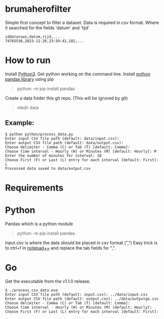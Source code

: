 # brumaherofilter
Simple first concept to filter a dataset.
Data is required in csv format. Where it searched for the fields 'datum' and 'tijd'
```
iddatarows,datum,tijd,...
74765536,2023-12-20,23:59:41,102,...
```

# How to run
Install [Python3](https://www.python.org/downloads/).
Get python working on the command line.
Install [python pandas library](https://pandas.pydata.org/) using pip
> python -m pip install pandas

Create a data folder this git repo. (This will be ignored by git)

> mkdir data

## Example:
```
$ python python/process_data.py
Enter input CSV file path (default: data/input.csv):
Enter output CSV file path (default: data/output.csv):
Choose delimiter - Comma (C) or Tab (T) [default: Comma]:
Choose time interval - Hourly (H) or Minutes (M) [default: Hourly]: M
Enter the number of minutes for interval: 10
Choose First (F) or Last (L) entry for each interval [default: First]: L
Processed data saved to data/output.csv
```

# Requirements
# Python

Pandas which is a python module
> python -m pip install pandas

input.csv is where the data should be placed in csv format (",")
Easy trick is to ctrl+f in [notepad++](https://notepad-plus-plus.org/downloads/) and replace the tab fields for ",".

# Go
Get the executable from the v1.1.0 release.
```
$ ./process_csv_data.exe 
Enter input CSV file path (default: input.csv): ../data/input.csv
Enter output CSV file path (default: output.csv): ../data/outputgo.csv 
Choose delimiter - Comma (C) or Tab (T) [default: Comma]:
Choose time interval - Hourly (H) or Minutes (M) [default: Hourly]:
Choose First (F) or Last (L) entry for each interval [default: First]:
```